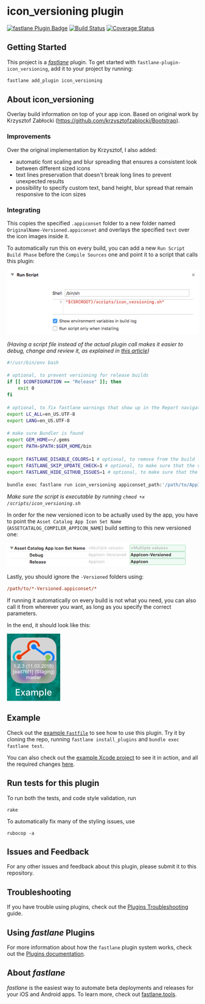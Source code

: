 # icon_versioning plugin

[![fastlane Plugin Badge](https://rawcdn.githack.com/fastlane/fastlane/master/fastlane/assets/plugin-badge.svg)](https://rubygems.org/gems/fastlane-plugin-icon_versioning)
[![Build Status](https://travis-ci.org/revolter/fastlane-plugin-icon_versioning.svg?branch=master)](https://travis-ci.org/revolter/fastlane-plugin-icon_versioning)
[![Coverage Status](https://coveralls.io/repos/github/revolter/fastlane-plugin-icon_versioning/badge.svg)](https://coveralls.io/github/revolter/fastlane-plugin-icon_versioning)

## Getting Started

This project is a [_fastlane_](https://github.com/fastlane/fastlane) plugin. To get started with `fastlane-plugin-icon_versioning`, add it to your project by running:

```bash
fastlane add_plugin icon_versioning
```

## About icon_versioning

Overlay build information on top of your app icon. Based on original work by Krzysztof Zabłocki (https://github.com/krzysztofzablocki/Bootstrap).

### Improvements

Over the original implementation by Krzysztof, I also added:
- automatic font scaling and blur spreading that ensures a consistent look between different sized icons
- text lines preservation that doesn't break long lines to prevent unexpected results
- possibility to specify custom text, band height, blur spread that remain responsive to the icon sizes

### Integrating

This copies the specified `.appiconset` folder to a new folder named `OriginalName-Versioned.appiconset` and overlays the specified `text` over the icon images inside it.

To automatically run this on every build, you can add a new `Run Script` `Build Phase` before the `Compile Sources` one and point it to a script that calls this plugin:

![Run script](./assets/run_script.jpg)

_(Having a script file instead of the actual plugin call makes it easier to debug, change and review it, as explained in [this article](http://www.mokacoding.com/blog/better-build-phase-scripts/))_

```sh
#!/usr/bin/env bash

# optional, to prevent versioning for release builds
if [[ $CONFIGURATION == "Release" ]]; then
    exit 0
fi

# optional, to fix fastlane warnings that show up in the Report navigator
export LC_ALL=en_US.UTF-8
export LANG=en_US.UTF-8

# make sure Bundler is found
export GEM_HOME=~/.gems
export PATH=$PATH:$GEM_HOME/bin

export FASTLANE_DISABLE_COLORS=1 # optional, to remove from the build log the ANSI escape sequences that enables colors in terminal
export FASTLANE_SKIP_UPDATE_CHECK=1 # optional, to make sure that the versioning finishes as fast as possible in case there is an available update
export FASTLANE_HIDE_GITHUB_ISSUES=1 # optional, to make sure that the versioning finishes as fast as possible in case the plugin crashes

bundle exec fastlane run icon_versioning appiconset_path:'/path/to/AppIcon.appiconset' text:'1.2.3 (11.03.2018)\n[ead76f1] {Staging}\nmaster'
```

_Make sure the script is executable by running `chmod +x /scripts/icon_versioning.sh`_

In order for the new versioned icon to be actually used by the app, you have to point the `Asset Catalog App Icon Set Name` (`ASSETCATALOG_COMPILER_APPICON_NAME`) build setting to this new versioned one:

![Build setting](./assets/build_setting.jpg)

Lastly, you should ignore the `-Versioned` folders using:

```ini
/path/to/*-Versioned.appiconset/*
```

If running it automatically on every build is not what you need, you can also call it from wherever you want, as long as you specify the correct parameters.

In the end, it should look like this:

![App icon](./assets/app_icon.jpg)

## Example

Check out the [example `Fastfile`](fastlane/Fastfile) to see how to use this plugin. Try it by cloning the repo, running `fastlane install_plugins` and `bundle exec fastlane test`.

You can also check out the [example Xcode project](example) to see it in action, and all the required changes [here](https://github.com/revolter/fastlane-plugin-icon_versioning/compare/30f5447...aa4d743).

## Run tests for this plugin

To run both the tests, and code style validation, run

```
rake
```

To automatically fix many of the styling issues, use
```
rubocop -a
```

## Issues and Feedback

For any other issues and feedback about this plugin, please submit it to this repository.

## Troubleshooting

If you have trouble using plugins, check out the [Plugins Troubleshooting](https://docs.fastlane.tools/plugins/plugins-troubleshooting/) guide.

## Using _fastlane_ Plugins

For more information about how the `fastlane` plugin system works, check out the [Plugins documentation](https://docs.fastlane.tools/plugins/create-plugin/).

## About _fastlane_

_fastlane_ is the easiest way to automate beta deployments and releases for your iOS and Android apps. To learn more, check out [fastlane.tools](https://fastlane.tools).
